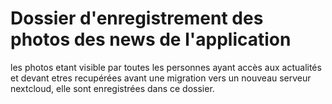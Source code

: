 # Dossier d'enregistrement des photos des news de l'application

les photos etant visible par toutes les personnes ayant accès aux actualités
et devant etres recupérées avant une migration vers un nouveau serveur nextcloud,
elle sont enregistrées dans ce dossier.